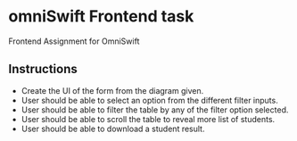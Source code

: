 # omniSwift Frontend task

Frontend Assignment for OmniSwift

## Instructions

- Create the UI of the form from the diagram given.
- User should be able to select an option from the different filter inputs.
- User should be able to filter the table by any of the filter option selected.
- User should be able to scroll the table to reveal more list of students.
- User should be able to download a student result.
